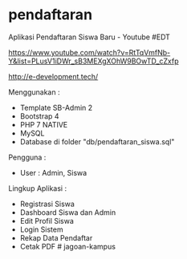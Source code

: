 # pendaftaran
Aplikasi Pendaftaran Siswa Baru - Youtube #EDT

https://www.youtube.com/watch?v=RtTqVmfNb-Y&list=PLusV1iDWr_sB3MEXgXOhW9BOwTD_cZxfp

http://e-development.tech/

Menggunakan :
- Template SB-Admin 2
- Bootstrap 4
- PHP 7 NATIVE
- MySQL
- Database di folder "db/pendaftaran_siswa.sql"

Pengguna :
- User : Admin, Siswa

Lingkup Aplikasi :
- Registrasi Siswa
- Dashboard Siswa dan Admin
- Edit Profil Siswa
- Login Sistem
- Rekap Data Pendaftar
- Cetak PDF
#   j a g o a n - k a m p u s  
 